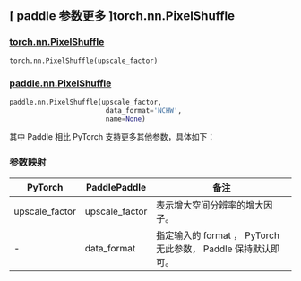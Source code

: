 ## [ paddle 参数更多 ]torch.nn.PixelShuffle
### [torch.nn.PixelShuffle](https://pytorch.org/docs/stable/generated/torch.nn.PixelShuffle.html?highlight=pixel#torch.nn.PixelShuffle)

```python
torch.nn.PixelShuffle(upscale_factor)
```

### [paddle.nn.PixelShuffle](https://www.paddlepaddle.org.cn/documentation/docs/zh/api/paddle/nn/PixelShuffle_cn.html)

```python
paddle.nn.PixelShuffle(upscale_factor,
                        data_format='NCHW',
                        name=None)
```

其中 Paddle 相比 PyTorch 支持更多其他参数，具体如下：
### 参数映射
| PyTorch       | PaddlePaddle | 备注                                                   |
| ------------- | ------------ | ------------------------------------------------------ |
| upscale_factor   | upscale_factor | 表示增大空间分辨率的增大因子。                   |
| -   | data_format | 指定输入的 format ， PyTorch 无此参数， Paddle 保持默认即可。                  |
